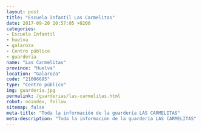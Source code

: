 ```yaml
---
layout: post
title: "Escuela Infantil Las Carmelitas"
date: 2017-09-20 20:57:05 +0200
categories:
- Escuela Infantil
- huelva
- galaroza
- Centro público
- guarderia
name: "Las Carmelitas"
province: "Huelva"
location: "Galaroza"
code: "21006695"
type: "Centro público"
img: guarderia.jpg
permalink: /guarderias/las-carmelitas.html
robot: noindex, follow
sitemap: false
meta-title: "Toda la información de la guardería LAS CARMELITAS"
meta-description: "Toda la información de la guardería LAS CARMELITAS"
---
```

